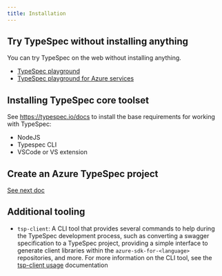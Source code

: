 ```yaml
---
title: Installation
---
```


## Try TypeSpec without installing anything

You can try TypeSpec on the web without installing anything.

- [TypeSpec playground](https://aka.ms/trytypespec)
- [TypeSpec playground for Azure services](https://azure.github.io/typespec-azure/playground)

## Installing TypeSpec core toolset

See https://typespec.io/docs to install the base requirements for working with TypeSpec:

- NodeJS
- Typespec CLI
- VSCode or VS extension

## Create an Azure TypeSpec project

[See next doc](./createproject.md)

## Additional tooling

- `tsp-client`: A CLI tool that provides several commands to help during the TypeSpec development process, such as converting a swagger specification to a TypeSpec project, providing a simple interface to generate client libraries within the `azure-sdk-for-<language>` repositories, and more. For more information on the CLI tool, see the [tsp-client usage](https://aka.ms/azsdk/tsp-client) documentation
